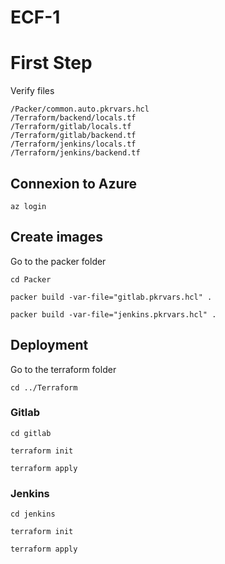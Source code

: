 # ECF-1

# First Step

Verify files

    /Packer/common.auto.pkrvars.hcl
    /Terraform/backend/locals.tf
    /Terraform/gitlab/locals.tf
    /Terraform/gitlab/backend.tf
    /Terraform/jenkins/locals.tf
    /Terraform/jenkins/backend.tf

## Connexion to Azure

    az login

## Create images 

Go to the packer folder

    cd Packer

    packer build -var-file="gitlab.pkrvars.hcl" .

    packer build -var-file="jenkins.pkrvars.hcl" .

## Deployment

Go to the terraform folder

    cd ../Terraform

### Gitlab

    cd gitlab

    terraform init

    terraform apply

### Jenkins

    cd jenkins

    terraform init

    terraform apply